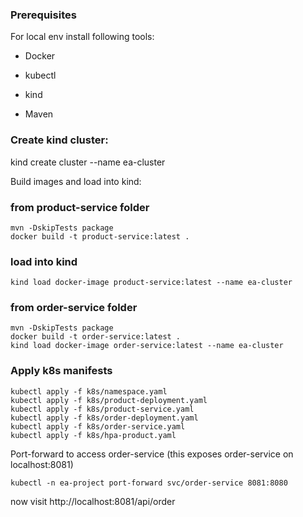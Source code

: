 ### Prerequisites

For local env install following tools:

  

- Docker

- kubectl

- kind

- Maven

  

### Create kind cluster:


kind create cluster --name ea-cluster
  

Build images and load into kind:


### from product-service folder

```  
mvn -DskipTests package
docker build -t product-service:latest .
```
  

### load into kind
```
kind load docker-image product-service:latest --name ea-cluster
```
  

### from order-service folder
```
mvn -DskipTests package
docker build -t order-service:latest .
kind load docker-image order-service:latest --name ea-cluster
```
  

### Apply k8s manifests

```
kubectl apply -f k8s/namespace.yaml
kubectl apply -f k8s/product-deployment.yaml
kubectl apply -f k8s/product-service.yaml
kubectl apply -f k8s/order-deployment.yaml
kubectl apply -f k8s/order-service.yaml
kubectl apply -f k8s/hpa-product.yaml
```
  

Port-forward to access order-service (this exposes order-service on localhost:8081)

```
kubectl -n ea-project port-forward svc/order-service 8081:8080
```
  

now visit http://localhost:8081/api/order

  
